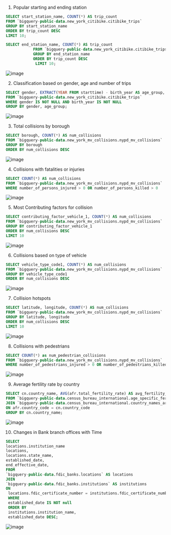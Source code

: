 1) Popular starting  and ending station
```SQL
SELECT start_station_name, COUNT(*) AS trip_count
FROM `bigquery-public-data.new_york_citibike.citibike_trips`
GROUP BY start_station_name
ORDER BY trip_count DESC
LIMIT 10;

SELECT end_station_name, COUNT(*) AS trip_count
            FROM `bigquery-public-data.new_york_citibike.citibike_trips`
            GROUP BY end_station_name
            ORDER BY trip_count DESC
             LIMIT 10;
   ```
![image](https://github.com/Abhirajss/SQL-Assignment/assets/154316712/80ec9c94-4cc9-403d-a35f-eae470ac1d3d)

2)	Classification based on gender, age and number of trips
```SQL
SELECT gender, EXTRACT(YEAR FROM starttime) - birth_year AS age_group, COUNT(*) AS trip_count
FROM `bigquery-public-data.new_york_citibike.citibike_trips`
WHERE gender IS NOT NULL AND birth_year IS NOT NULL
GROUP BY gender, age_group;
```
![image](https://github.com/Abhirajss/SQL-Assignment/assets/154316712/d6fc9b09-eb84-4269-8b61-34101b97a0b0)

3)	Total collisions by borough
```SQL
SELECT borough, COUNT(*) AS num_collisions
FROM `bigquery-public-data.new_york_mv_collisions.nypd_mv_collisions`
GROUP BY borough
ORDER BY num_collisions DESC
```
![image](https://github.com/Abhirajss/SQL-Assignment/assets/154316712/9602e99b-dd88-4447-8add-c6167e902db3)

4)	Collisions with fatalities or injuries
```SQL
SELECT COUNT(*) AS num_collisions
FROM `bigquery-public-data.new_york_mv_collisions.nypd_mv_collisions`
WHERE number_of_persons_injured > 0 OR number_of_persons_killed > 0
```
![image](https://github.com/Abhirajss/SQL-Assignment/assets/154316712/9168ec06-0cad-4802-bb19-b7611ed290af)

5)	Most Contributing factors for collision
```SQL
SELECT contributing_factor_vehicle_1, COUNT(*) AS num_collisions
FROM `bigquery-public-data.new_york_mv_collisions.nypd_mv_collisions`
GROUP BY contributing_factor_vehicle_1
ORDER BY num_collisions DESC
LIMIT 10
```
![image](https://github.com/Abhirajss/SQL-Assignment/assets/154316712/c662e2f0-7106-4b08-bb30-e5a1cd9bd7dd)

6)	Collisions based on type of vehicle
```SQL
SELECT vehicle_type_code1, COUNT(*) AS num_collisions
FROM `bigquery-public-data.new_york_mv_collisions.nypd_mv_collisions`
GROUP BY vehicle_type_code1
ORDER BY num_collisions DESC
```
![image](https://github.com/Abhirajss/SQL-Assignment/assets/154316712/e27091f0-304b-449a-882b-5d814cbcaae3)

7)	Collision hotspots
```SQL
SELECT latitude, longitude, COUNT(*) AS num_collisions
FROM `bigquery-public-data.new_york_mv_collisions.nypd_mv_collisions`
GROUP BY latitude, longitude
ORDER BY num_collisions DESC
LIMIT 10
```
![image](https://github.com/Abhirajss/SQL-Assignment/assets/154316712/63ec1217-f859-4526-9413-ba8477e661bf)

8)	Collisions with pedestrians
```SQL
SELECT COUNT(*) as num_pedestrian_collisions
FROM `bigquery-public-data.new_york_mv_collisions.nypd_mv_collisions`
WHERE number_of_pedestrians_injured > 0 OR number_of_pedestrians_killed > 0
```
![image](https://github.com/Abhirajss/SQL-Assignment/assets/154316712/814aad74-2242-4e12-a49b-422f67b4e2d6)

9)	Average fertility rate by country 
```SQL
SELECT cn.country_name, AVG(afr.total_fertility_rate) AS avg_fertility_rate
FROM `bigquery-public-data.census_bureau_international.age_specific_fertility_rates` afr
JOIN `bigquery-public-data.census_bureau_international.country_names_area` cn
ON afr.country_code = cn.country_code
GROUP BY cn.country_name;
```
![image](https://github.com/Abhirajss/SQL-Assignment/assets/154316712/58a63c07-bfb6-469e-a1c6-2e1c4601524c)

10)	Changes in Bank branch offices with Time
```SQL
SELECT
locations.institution_name
locations,
locations.state_name,
established_date,
end_effective_date,
FROM
`bigquery-public-data.fdic_banks.locations` AS locations
JOIN
`bigquery-public-data.fdic_banks.institutions` AS institutions
ON
 locations.fdic_certificate_number = institutions.fdic_certificate_number
 WHERE
 established_date IS NOT null
 ORDER BY
 institutions.institution_name,
 established_date DESC;
```
![image](https://github.com/Abhirajss/SQL-Assignment/assets/154316712/7566f9b0-5c15-4ce6-a0d2-d7fdbf239f17)





